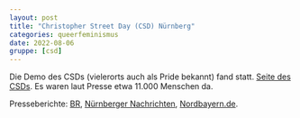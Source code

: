 ```yaml
---
layout: post
title: "Christopher Street Day (CSD) Nürnberg"
categories: queerfeminismus
date: 2022-08-06
gruppe: [csd]
---
```


Die Demo des CSDs (vielerorts auch als Pride bekannt) fand statt. 
[Seite des CSDs](https://www.csd-nuernberg.de/).
Es waren laut Presse etwa 11.000 Menschen da.

Presseberichte: [BR](https://www.br.de/nachrichten/bayern/sichtbarkeit-schafft-sicherheit-csd-parade-durch-nuernberg,TDk8BTj), [Nürnberger Nachrichten](https://www.nn.de/nuernberg/christopher-street-day-nurnberg-zeigte-sich-selbstbewusster-und-bunter-denn-je-1.12411376), [Nordbayern.de](https://www.nordbayern.de/region/nuernberg/christopher-street-day-so-bunt-war-der-csd-in-nurnberg-1.12410646).
